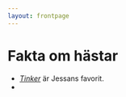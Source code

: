 ```yaml
---
layout: frontpage
---
```

Fakta om hästar
===============

 * *[Tinker](./raser/Tinker.html)* är Jessans favorit.
 * 



